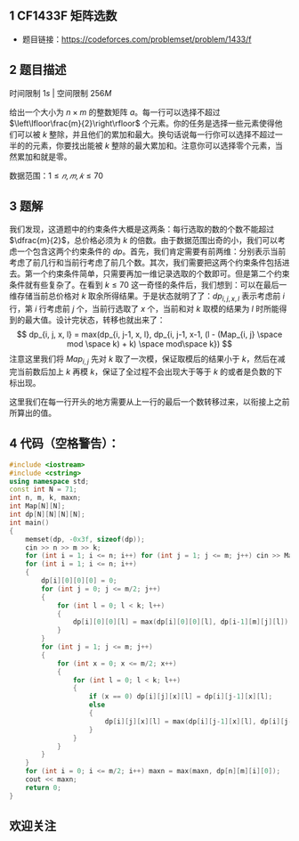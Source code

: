 ## 1 CF1433F 矩阵选数
- 题目链接：https://codeforces.com/problemset/problem/1433/f

## 2 题目描述
时间限制 $1s$   |   空间限制 $256M$

给出一个大小为 $n \times m$ 的整数矩阵 $a$。每一行可以选择不超过 $\left\lfloor\frac{m}{2}\right\rfloor$ 个元素。你的任务是选择一些元素使得他们可以被 $k$ 整除，并且他们的累加和最大。换句话说每一行你可以选择不超过一半的的元素，你要找出能被 $k$ 整除的最大累加和。注意你可以选择零个元素，当然累加和就是零。

数据范围：$1≤𝑛,𝑚,𝑘≤70$

## 3 题解
我们发现，这道题中的约束条件大概是这两条：每行选取的数的个数不能超过 $\dfrac{m}{2}$，总价格必须为 $k$ 的倍数。由于数据范围出奇的小，我们可以考虑一个包含这两个约束条件的 $dp$。首先，我们肯定需要有前两维：分别表示当前考虑了前几行和当前行考虑了前几个数。其次，我们需要把这两个约束条件包括进去。第一个约束条件简单，只需要再加一维记录选取的个数即可。但是第二个约束条件就有些复杂了。在看到 $k \le 70$ 这一奇怪的条件后，我们想到：可以在最后一维存储当前总价格对 $k$ 取余所得结果。于是状态就明了了：$dp_{i, j, x, l}$ 表示考虑前 $i$ 行，第 $i$ 行考虑前 $j$ 个，当前行选取了 $x$ 个，当前和对 $k$ 取模的结果为 $l$ 时所能得到的最大值。设计完状态，转移也就出来了：
$$
dp_{i, j, x, l} = max(dp_{i, j-1, x, l}, dp_{i, j-1, x-1, (l - (Map_{i, j} \space mod \space k) + k) \space mod\space k})
$$
注意这里我们将 $Map_{i, j}$ 先对 $k$ 取了一次模，保证取模后的结果小于 $k$，然后在减完当前数后加上 $k$ 再模 $k$，保证了全过程不会出现大于等于 $k$ 的或者是负数的下标出现。

这里我们在每一行开头的地方需要从上一行的最后一个数转移过来，以衔接上之前所算出的值。

## 4 代码（空格警告）：

```c++
#include <iostream>
#include <cstring>
using namespace std;
const int N = 71;
int n, m, k, maxn;
int Map[N][N];
int dp[N][N][N][N];
int main()
{
    memset(dp, -0x3f, sizeof(dp));
    cin >> n >> m >> k;
    for (int i = 1; i <= n; i++) for (int j = 1; j <= m; j++) cin >> Map[i][j];
    for (int i = 1; i <= n; i++)
    {
        dp[i][0][0][0] = 0;
        for (int j = 0; j <= m/2; j++)
        {
            for (int l = 0; l < k; l++)
            {
                dp[i][0][0][l] = max(dp[i][0][0][l], dp[i-1][m][j][l]);
            }
        }
        for (int j = 1; j <= m; j++)
        {
            for (int x = 0; x <= m/2; x++)
            {
                for (int l = 0; l < k; l++)
                {
                    if (x == 0) dp[i][j][x][l] = dp[i][j-1][x][l];
                    else
                    {
                        dp[i][j][x][l] = max(dp[i][j-1][x][l], dp[i][j-1][x-1][(l-(Map[i][j] % k) + k) % k] + Map[i][j]);
                    }
                }
            }
        }
    }
    for (int i = 0; i <= m/2; i++) maxn = max(maxn, dp[n][m][i][0]);
    cout << maxn;
    return 0;
}
```


## 欢迎关注
